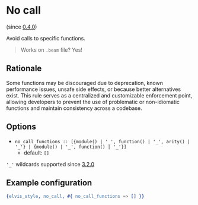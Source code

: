 # No call

(since [0.4.0](https://github.com/inaka/elvis_core/releases/tag/0.4.0))

Avoid calls to specific functions.

> Works on `.beam` file? Yes!

## Rationale

Some functions may be discouraged due to deprecation, known performance issues, unsafe side
effects, or because better alternatives exist. This rule serves as a centralized and customizable
enforcement point, allowing developers to prevent the use of problematic or non-idiomatic functions
and maintain consistency across a codebase.

## Options

- `no_call_functions :: [{module() | '_', function() | '_', arity() | '_'} |
  {module() | '_', function() | '_'}]`
  - default: `[]`

`'_'` wildcards supported since [3.2.0](https://github.com/inaka/elvis_core/releases/tag/3.2.0)

## Example configuration

```erlang
{elvis_style, no_call, #{ no_call_functions => [] }}
```
